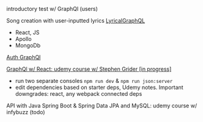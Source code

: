 introductory test w/ GraphQl (users)

Song creation with user-inputted lyrics [LyricalGraphQL](https://github.com/gabrielc42/Lyrical-GraphQL)
  - React, JS
  - Apollo
  - MongoDb
  
[Auth GraphQl](https://github.com/gabrielc42/auth-graphql-starter)

[GraphQl w/ React: udemy course w/ Stephen Grider [in progress]](https://github.com/gabrielc42/Lyrical-GraphQL)
- run two separate consoles `npm run dev` & `npm run json:server`
- edit dependencies based on starter deps, Udemy notes. Important downgrades: react, any webpack connected deps

API with Java Spring Boot & Spring Data JPA and MySQL: udemy course w/ infybuzz (todo)
